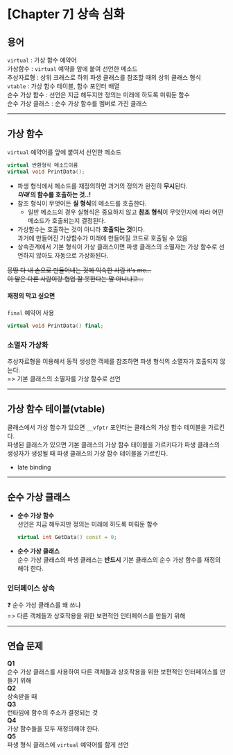 # [Chapter 7] 상속 심화
## 용어
`virtual` : 가상 함수 예약어   
가상함수 : `virtual` 예약을 앞에 붙여 선언한 메소드   
추상자료형 : 상위 크래스로 하위 파생 클래스를 참조할 때의 상위 클래스 형식    
`vtable` : 가상 함수 테이블, 함수 포인터 배열   
순수 가상 함수 : 선언은 지금 해두지만 정의는 미래에 하도록 미뤄둔 함수   
순수 가상 클래스 : 순수 가상 함수를 멤버로 가진 클래스    
* * *
## 가상 함수
`virtual` 예약어를 앞에 붙여서 선언한 메소드   
```c++
virtual 반환형식 메소드이름
virtual void PrintData();
```
* 파생 형식에서 메소드를 재정의하면 과거의 정의가 완전히 **무시**된다.   
    ***미래* 의 함수를 호출하는 것..!**
* 참조 형식이 무엇이든 **실 형식**의 메소드를 호출한다.
    - 일반 메소드의 경우 실형식은 중요하지 않고 **참조 형식**이 무엇인지에 따라 어떤 메소드가 호출되는지 결정된다.
* 가상함수는 호출하는 것이 아니라 **호출되는 것**이다.   
    과거에 만들어진 가상함수가 미래에 만들어질 코드로 호출될 수 있음
* 상속관계에서 기본 형식이 가상 클래스이면 파생 클래스의 소멸자는 가상 함수로 선언하지 않아도 자동으로 가상화된다.   

~~몽땅 다 내 손으로 만들어내는 것에 익숙한 사람 it's me...~~   
~~이 말은 다른 사람이랑 협업 잘 못한다는 말 아니냐고...~~

#### 재정의 막고 싶으면
`final` 예약어 사용
```c++
virtual void PrintData() final;
```
### 소멸자 가상화
추상자료형을 이용해서 동적 생성한 객체를 참조하면 파생 형식의 소멸자가 호출되지 않는다.    
=> 기본 클래스의 소멸자를 가상 함수로 선언   
* * *
## 가상 함수 테이블(vtable)
클래스에서 가상 함수가 있으면 `__vfptr` 포인터는 클래스의 가상 함수 테이블을 가르킨다.    
파생된 클래스가 있으면 기본 클래스의 가상 함수 테이블을 가르키다가 파생 클래스의 생성자가 생성될 때 파생 클래스의 가상 함수 테이블을 가르킨다.   
* late binding
* * *
## 순수 가상 클래스
* **순수 가상 함수**   
    선언은 지금 해두지만 정의는 미래에 하도록 미뤄둔 함수    
    ```c++
    virtual int GetData() const = 0;
    ```
* **순수 가상 클래스**   
    순수 가상 클래스의 파생 클래스는 **반드시** 기본 클래스의 순수 가상 함수를 재정의해야 한다.   
### 인터페이스 상속
❓ 순수 가상 클래스를 왜 쓰냐   
=> 다른 객체들과 상호작용을 위한 보편적인 인터페이스를 만들기 위해   

* * *
## 연습 문제
**Q1**   
순수 가상 클래스를 사용하여 다른 객체들과 상호작용을 위한 보편적인 인터페이스를 만들기 위해       
**Q2**   
상속받을 때   
**Q3**   
런타임에 함수의 주소가 결정되는 것   
**Q4**   
가상 함수들을 모두 재정의해야 한다.   
**Q5**   
파생 형식 클래스에 `virtual` 예약어를 함게 선언
